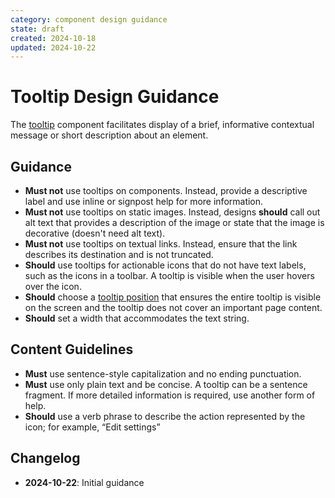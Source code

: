 ```yaml
---
category: component design guidance
state: draft
created: 2024-10-18
updated: 2024-10-22
---
```


# Tooltip Design Guidance

The [tooltip](https://clarity.design/documentation/tooltip) component facilitates display of a brief, informative contextual message or short description about an element.

## Guidance

- **Must not** use tooltips on components. Instead, provide a descriptive label and use inline or signpost help for more information.
- **Must not** use tooltips on static images. Instead, designs **should** call out alt text that provides a description of the image or state that the image is decorative (doesn't need alt text).
- **Must not** use tooltips on textual links. Instead, ensure that the link describes its destination and is not truncated.
- **Should** use tooltips for actionable icons that do not have text labels, such as the icons in a toolbar. A tooltip is visible when the user hovers over the icon.
- **Should** choose a [tooltip position](https://clarity.design/documentation/tooltip#placement) that ensures the entire tooltip is visible on the screen and the tooltip does not cover an important page content.
- **Should** set a width that accommodates the text string.

## Content Guidelines

- **Must** use sentence-style capitalization and no ending punctuation.
- **Must** use only plain text and be concise. A tooltip can be a sentence fragment. If more detailed information is required, use another form of help.
- **Should** use a verb phrase to describe the action represented by the icon; for example, “Edit settings”

## Changelog

- **2024-10-22**: Initial guidance